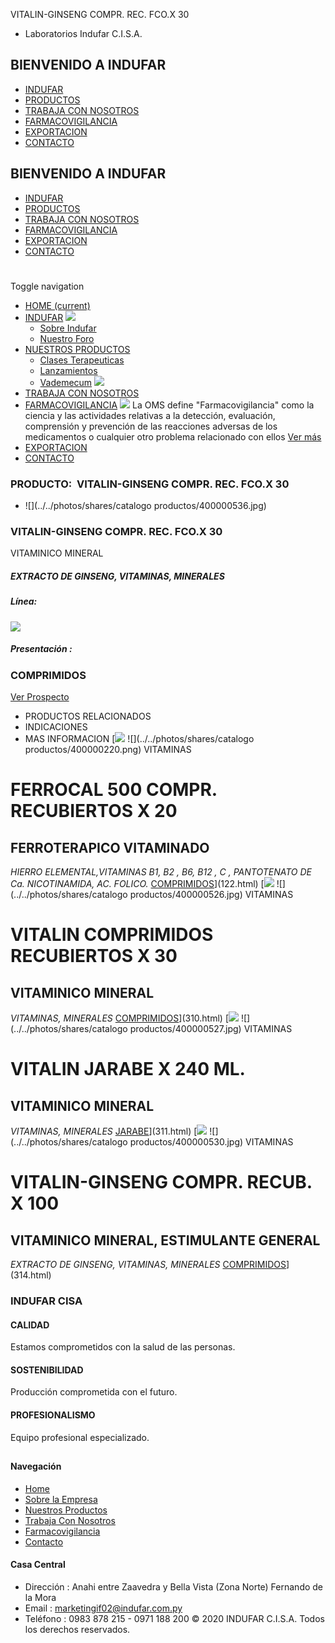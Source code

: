 VITALIN-GINSENG COMPR. REC. FCO.X 30
- Laboratorios Indufar C.I.S.A.
## BIENVENIDO A INDUFAR
* [INDUFAR](320.html#)
* [PRODUCTOS](320.html#)
* [TRABAJA CON NOSOTROS](320.html#)
* [FARMACOVIGILANCIA](320.html#)
* [EXPORTACION](320.html#)
* [CONTACTO](320.html#)
## BIENVENIDO A INDUFAR
* [INDUFAR](../../index.html)
* [PRODUCTOS](../../productos.html)
* [TRABAJA CON NOSOTROS](../../trabaja_con_nosotros.html)
* [FARMACOVIGILANCIA](../../farmacovigilancia.html)
* [EXPORTACION](../../exportacion.html)
* [CONTACTO](../../contacto.html)
# 
Toggle navigation
* [HOME (current)](../../index.html)
* [INDUFAR](320.html#) 
  [![ ](../../photos/shares/Sistema/Menu/indufar_menul.jpg)](../../institucional.html)
  - [Sobre Indufar](../../institucional.html)
  - [Nuestro Foro](../../blog.html)
* [NUESTROS PRODUCTOS](320.html#) 
  - [Clases Terapeuticas](../clases_terapeuticas.html)
  - [Lanzamientos](../lanzamientos.html)
  - [Vademecum](../../productos.html)
  [![ ](../../photos/shares/Sistema/Menu/productos.png)](../../productos.html)
* [TRABAJA CON NOSOTROS](../../trabaja_con_nosotros.html)
* [FARMACOVIGILANCIA](320.html#) 
  [![ ](../../photos/shares/Sistema/Menu/TUBOS.png)](../../farmacovigilancia.html)
  La OMS define "Farmacovigilancia" como la ciencia y las actividades relativas a la detección, evaluación, comprensión y prevención de las reacciones adversas de los medicamentos o cualquier otro problema relacionado con ellos
  [Ver más](../../farmacovigilancia.html)
* [EXPORTACION](../../exportacion.html)
* [CONTACTO](../../contacto.html)
### PRODUCTO:  VITALIN-GINSENG COMPR. REC. FCO.X 30
* ![](../../photos/shares/catalogo productos/400000536.jpg)
### **VITALIN-GINSENG COMPR. REC. FCO.X 30**
VITAMINICO MINERAL
##### **EXTRACTO DE GINSENG, VITAMINAS, MINERALES**
##### **Línea:**
[![](../../photos/shares/Laboratorios/lab_indufar.png)](../linea/1.html)
##### **Presentación :**
### COMPRIMIDOS
[Ver Prospecto](https://www.indufar.com.py/files/shares/prospectos/400000536.pdf)
* PRODUCTOS RELACIONADOS
* INDICACIONES
* MAS INFORMACION
[![](../../photos/shares/Laboratorios/lab_medical.png)
![](../../photos/shares/catalogo productos/400000220.png)
VITAMINAS
# FERROCAL 500 COMPR. RECUBIERTOS X 20
## FERROTERAPICO VITAMINADO
*HIERRO ELEMENTAL,VITAMINAS B1, B2 , B6, B12 , C , PANTOTENATO DE Ca. NICOTINAMIDA, AC. FOLICO.*
[COMPRIMIDOS](320.html#)](122.html)
[![](../../photos/shares/Laboratorios/lab_indufar.png)
![](../../photos/shares/catalogo productos/400000526.jpg)
VITAMINAS
# VITALIN COMPRIMIDOS RECUBIERTOS X 30
## VITAMINICO MINERAL
*VITAMINAS, MINERALES*
[COMPRIMIDOS](320.html#)](310.html)
[![](../../photos/shares/Laboratorios/lab_indufar.png)
![](../../photos/shares/catalogo productos/400000527.jpg)
VITAMINAS
# VITALIN JARABE X 240 ML.
## VITAMINICO MINERAL
*VITAMINAS, MINERALES*
[JARABE](320.html#)](311.html)
[![](../../photos/shares/Laboratorios/lab_indufar.png)
![](../../photos/shares/catalogo productos/400000530.jpg)
VITAMINAS
# VITALIN-GINSENG COMPR. RECUB. X 100
## VITAMINICO MINERAL, ESTIMULANTE GENERAL
*EXTRACTO DE GINSENG, VITAMINAS, MINERALES*
[COMPRIMIDOS](320.html#)](314.html)
### INDUFAR CISA
#### CALIDAD
Estamos comprometidos con la salud de las personas.
#### SOSTENIBILIDAD
Producción comprometida con el futuro.
#### PROFESIONALISMO
Equipo profesional especializado.
## 
#### Navegación
* [Home](../../index.html)
* [Sobre la Empresa](../../institucional.html)
* [Nuestros Productos](../../productos.html)
* [Trabaja Con Nosotros](../../trabaja_con_nosotros.html)
* [Farmacovigilancia](../../farmacovigilancia.html)
* [Contacto](../../contacto.html)
#### Casa Central
* Dirección : Anahi entre Zaavedra y Bella Vista (Zona Norte) Fernando de la Mora
* Email : [marketingif02@indufar.com.py](mailto:marketingif02@indufar.com.py)
* Teléfono : 0983 878 215 - 0971 188 200
© 2020 INDUFAR C.I.S.A. Todos los derechos reservados.